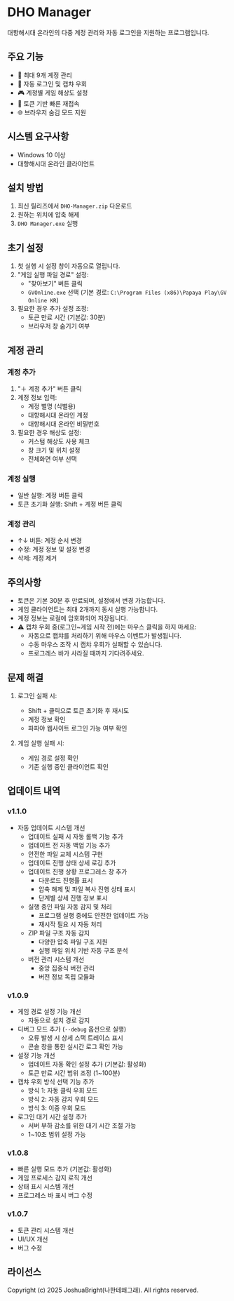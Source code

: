 # DHO Manager

대항해시대 온라인의 다중 계정 관리와 자동 로그인을 지원하는 프로그램입니다.

## 주요 기능

- 📝 최대 9개 계정 관리
- 🔑 자동 로그인 및 캡챠 우회
- 🎮 계정별 게임 해상도 설정
- 🔄 토큰 기반 빠른 재접속
- 🌐 브라우저 숨김 모드 지원

## 시스템 요구사항

- Windows 10 이상
- 대항해시대 온라인 클라이언트

## 설치 방법

1. 최신 릴리즈에서 `DHO-Manager.zip` 다운로드
2. 원하는 위치에 압축 해제
3. `DHO Manager.exe` 실행

## 초기 설정

1. 첫 실행 시 설정 창이 자동으로 열립니다.
2. "게임 실행 파일 경로" 설정:
   - "찾아보기" 버튼 클릭
   - `GVOnline.exe` 선택 (기본 경로: `C:\Program Files (x86)\Papaya Play\GV Online KR`)
3. 필요한 경우 추가 설정 조정:
   - 토큰 만료 시간 (기본값: 30분)
   - 브라우저 창 숨기기 여부

## 계정 관리

### 계정 추가

1. "＋ 계정 추가" 버튼 클릭
2. 계정 정보 입력:
   - 계정 별명 (식별용)
   - 대항해시대 온라인 계정
   - 대항해시대 온라인 비밀번호
3. 필요한 경우 해상도 설정:
   - 커스텀 해상도 사용 체크
   - 창 크기 및 위치 설정
   - 전체화면 여부 선택

### 계정 실행

- 일반 실행: 계정 버튼 클릭
- 토큰 초기화 실행: Shift + 계정 버튼 클릭

### 계정 관리

- ↑↓ 버튼: 계정 순서 변경
- 수정: 계정 정보 및 설정 변경
- 삭제: 계정 제거

## 주의사항

- 토큰은 기본 30분 후 만료되며, 설정에서 변경 가능합니다.
- 게임 클라이언트는 최대 2개까지 동시 실행 가능합니다.
- 계정 정보는 로컬에 암호화되어 저장됩니다.
- ⚠️ 캡챠 우회 중(로그인~게임 시작 전)에는 마우스 클릭을 하지 마세요:
  - 자동으로 캡챠를 처리하기 위해 마우스 이벤트가 발생됩니다.
  - 수동 마우스 조작 시 캡챠 우회가 실패할 수 있습니다.
  - 프로그레스 바가 사라질 때까지 기다려주세요.

## 문제 해결

1. 로그인 실패 시:

   - Shift + 클릭으로 토큰 초기화 후 재시도
   - 계정 정보 확인
   - 파파야 웹사이트 로그인 가능 여부 확인

2. 게임 실행 실패 시:
   - 게임 경로 설정 확인
   - 기존 실행 중인 클라이언트 확인

## 업데이트 내역

### v1.1.0

- 자동 업데이트 시스템 개선
  - 업데이트 실패 시 자동 롤백 기능 추가
  - 업데이트 전 자동 백업 기능 추가
  - 안전한 파일 교체 시스템 구현
  - 업데이트 진행 상태 상세 로깅 추가
  - 업데이트 진행 상황 프로그레스 창 추가
    - 다운로드 진행률 표시
    - 압축 해제 및 파일 복사 진행 상태 표시
    - 단계별 상세 진행 정보 표시
  - 실행 중인 파일 자동 감지 및 처리
    - 프로그램 실행 중에도 안전한 업데이트 가능
    - 재시작 필요 시 자동 처리
  - ZIP 파일 구조 자동 감지
    - 다양한 압축 파일 구조 지원
    - 실행 파일 위치 기반 자동 구조 분석
  - 버전 관리 시스템 개선
    - 중앙 집중식 버전 관리
    - 버전 정보 독립 모듈화

### v1.0.9

- 게임 경로 설정 기능 개선
  - 자동으로 설치 경로 감지
- 디버그 모드 추가 (`--debug` 옵션으로 실행)
  - 오류 발생 시 상세 스택 트레이스 표시
  - 콘솔 창을 통한 실시간 로그 확인 가능
- 설정 기능 개선
  - 업데이트 자동 확인 설정 추가 (기본값: 활성화)
  - 토큰 만료 시간 범위 조정 (1~100분)
- 캡챠 우회 방식 선택 기능 추가
  - 방식 1: 자동 클릭 우회 모드
  - 방식 2: 자동 감지 우회 모드
  - 방식 3: 이중 우회 모드
- 로그인 대기 시간 설정 추가
  - 서버 부하 감소를 위한 대기 시간 조절 가능
  - 1~10초 범위 설정 가능

### v1.0.8

- 빠른 실행 모드 추가 (기본값: 활성화)
- 게임 프로세스 감지 로직 개선
- 상태 표시 시스템 개선
- 프로그레스 바 표시 버그 수정

### v1.0.7

- 토큰 관리 시스템 개선
- UI/UX 개선
- 버그 수정

## 라이선스

Copyright (c) 2025 JoshuaBright(나한테왜그래). All rights reserved.
